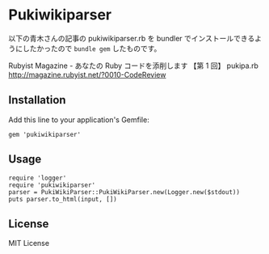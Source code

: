 # Pukiwikiparser

以下の青木さんの記事の pukiwikiparser.rb を bundler でインストールできるようにしたかったので `bundle gem` したものです。 

Rubyist Magazine - あなたの Ruby コードを添削します 【第 1 回】 pukipa.rb  
http://magazine.rubyist.net/?0010-CodeReview

## Installation

Add this line to your application's Gemfile:

    gem 'pukiwikiparser'

## Usage

    require 'logger'
    require 'pukiwikiparser'
    parser = PukiWikiParser::PukiWikiParser.new(Logger.new($stdout))
    puts parser.to_html(input, [])

## License

MIT License
